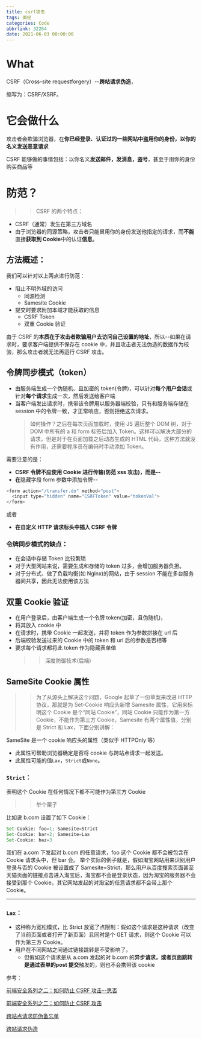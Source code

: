 ```yaml
---
title: csrf攻击
tags: 面经
categories: Code
abbrlink: 32264
date: 2021-06-03 00:00:00
---
```



# What

CSRF（Cross-site requestforgery）--**跨站请求伪造**，

缩写为：CSRF/XSRF。
<!-- more -->

# 它会做什么

攻击者会欺骗浏览器，在**你已经登录、认证过的一些网站中盗用你的身份，以你的名义发送恶意请求**

CSRF 能够做的事情包括：以你名义**发送邮件，发消息，盗号**，甚至于用你的身份购买商品等

# 防范？

> > CSRF 的两个特点：

- CSRF（通常）发生在第三方域名
- 由于浏览器的同源策略，攻击者只能冒用你的身份发送他指定的请求，而**不能**直接**获取到 Cookie**中的认证**信息**。

## 方法概述：

我们可以针对以上两点进行防范：

- 阻止不明外域的访问
  - 同源检测
  - Samesite Cookie
- 提交时要求附加本域才能获取的信息
  - CSRF Token
  - 双重 Cookie 验证

由于 CSRF 的**本质在于攻击者欺骗用户去访问自己设置的地址**，所以--如果在请求时，要求客户端提供不保存在 cookie 中，并且攻击者无法伪造的数据作为校验，那么攻击者就无法再运行 CSRF 攻击。

## **令牌同步模式（token）**

- 由服务端生成一个伪随机、且加密的 token(令牌)，可以针对**每个用户会话**或针对**每个请求**生成一次，然后发送给客户端
- 当客户端发出请求时，携带该令牌用以服务器端校验，只有和服务端存储在 session 中的令牌一致，才正常响应，否则拒绝这次请求。
  > 如何操作？之后在每次页面加载时，使用 JS 遍历整个 DOM 树，对于 DOM 中所有的 a 和 form 标签后加入 Token。这样可以解决大部分的请求，但是对于在页面加载之后动态生成的 HTML 代码，这种方法就没有作用，还需要程序员在编码时手动添加 Token。

需要注意的是：

- **CSRF 令牌不应使用 Cookie 进行传输(防范 xss 攻击)，而是--**
- **在**隐藏字段 form 参数中添加令牌--

```javascript
<form action="/transfer.do" method="post">
  <input type="hidden" name="CSRFToken" value="tokenVal">
</form>
```

或者

- **在自定义 HTTP 请求标头中插入 CSRF 令牌**

### 令牌同步模式的缺点：

- 在会话中存储 Token 比较繁琐
- 对于大型网站来说，需要生成和存储的 token 过多，会增加服务器负担。
- 对于分布式、做了负载均衡(如 Nginx)的网站，由于 session 不能在多台服务器间共享，因此无法使用该方法

## 双重 Cookie 验证

- 在用户登录后，由客户端生成一个令牌 token(加密，且伪随机)，
- 将其放入 cookie 中
- 在请求时，携带 Cookie 一起发送，并将 token 作为参数拼接在 url 后
- 后端校验发送过来的 Cookie 中的 token 和 url 后的参数是否相等
- 要求每个请求都将此 token 作为隐藏表单值
  > > 深度防御技术(后端)

## SameSite Cookie 属性

> > 为了从源头上解决这个问题，Google 起草了一份草案来改进 HTTP 协议，那就是为 Set-Cookie 响应头新增 Samesite 属性，它用来标明这个 Cookie 是个“同站 Cookie”，同站 Cookie 只能作为第一方 Cookie，不能作为第三方 Cookie，Samesite 有两个属性值，分别是 Strict 和 Lax，下面分别讲解：

SameSite 是一个 cookie 响应头的属性（类似于 HTTPOnly 等）

- 此属性可帮助浏览器确定是否将 cookie 与跨站点请求一起发送。
- 此属性可能的值`Lax`，`Strict`或`None`。

### `Strict`：

表明这个 Cookie 在任何情况下都不可能作为第三方 Cookie

> > 举个栗子

比如说 b.com 设置了如下 Cookie：

```javascript
Set-Cookie: foo=1; Samesite=Strict
Set-Cookie: bar=2; Samesite=Lax
Set-Cookie: baz=3
```

我们在 a.com 下发起对 b.com 的任意请求，foo 这个 Cookie 都不会被包含在 Cookie 请求头中，但 bar 会。
举个实际的例子就是，假如淘宝网站用来识别用户登录与否的 Cookie 被设置成了 Samesite=Strict，那么用户从百度搜索页面甚至天猫页面的链接点击进入淘宝后，淘宝都不会是登录状态，因为淘宝的服务器不会接受到那个 Cookie，其它网站发起的对淘宝的任意请求都不会带上那个 Cookie。

---

### `Lax`：

- 这种称为宽松模式，比 Strict 放宽了点限制：假如这个请求是这种请求（改变了当前页面或者打开了新页面）且同时是个 GET 请求，则这个 Cookie 可以作为第三方 Cookie。
- 用户在不同网站之间通过链接跳转是不受影响了。
  - 但假如这个请求是从 a.com 发起的对 b.com 的**异步请求，**或者页面跳转是通过表单的**post 提交**触发的，则也不会携带该 cookie

参考：

[前端安全系列之二：如何防止 CSRF 攻击--思否](https://segmentfault.com/a/1190000016659945?fileGuid=XvJTqWPtYtDckDt8)

[前端安全系列之二：如何防止 CSRF 攻击](https://www.cnblogs.com/lr393993507/p/9834856.html?fileGuid=XvJTqWPtYtDckDt8)

[跨站点请求防伪备忘单](https://cheatsheetseries.owasp.org/cheatsheets/Cross-Site_Request_Forgery_Prevention_Cheat_Sheet.html#synchronizer-token-pattern?fileGuid=XvJTqWPtYtDckDt8)

[跨站请求伪造](https://zh.wikipedia.org/wiki/%E8%B7%A8%E7%AB%99%E8%AF%B7%E6%B1%82%E4%BC%AA%E9%80%A0?fileGuid=XvJTqWPtYtDckDt8)
